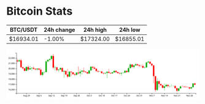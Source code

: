 # Bitcoin Stats

BTC/USDT|24h change|24h high|24h low|
|---|---|---|---|
|$16934.01|-1.00%|$17324.00|$16855.01|

<img src="./chart.svg">
